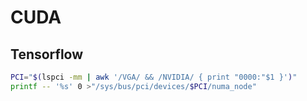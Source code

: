 # CUDA

## Tensorflow

```bash
PCI="$(lspci -mm | awk '/VGA/ && /NVIDIA/ { print "0000:"$1 }')"
printf -- '%s' 0 >"/sys/bus/pci/devices/$PCI/numa_node"
```
